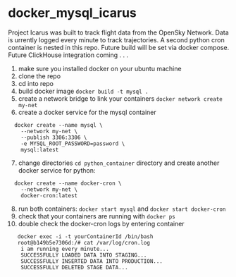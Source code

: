# docker_mysql_icarus

Project Icarus was built to track flight data from the OpenSky Network. Data is urrently logged every minute to track trajectories. A second python cron container is nested in this repo. Future build will be set via docker compose. Future ClickHouse integration coming . . . 

1. make sure you installed docker on your ubuntu machine
2. clone the repo
3. cd into repo
4. build docker image `docker build -t mysql .`
5. create a network bridge to link your containers `docker network create my-net`
6. create a docker service for the mysql container 

```
  docker create --name mysql \
    --network my-net \
    --publish 3306:3306 \
    -e MYSQL_ROOT_PASSWORD=password \
    mysql:latest
```

7. change directories `cd python_container` directory and create another docker service for python: 

```
  docker create --name docker-cron \
    --network my-net \
    docker-cron:latest
```

8. run both containers: `docker start mysql` and `docker start docker-cron`
9. check that your containers are running with `docker ps`
10. double check the docker-cron logs by entering container 

```
   docker exec -i -t yourContainerId /bin/bash
   root@b149b5e7306d:/# cat /var/log/cron.log 
    i am running every minute...
    SUCCESSFULLY LOADED DATA INTO STAGING...
    SUCCESSFULLY INSERTED DATA INTO PRODUCTION...
    SUCCESSFULLY DELETED STAGE DATA...
```
